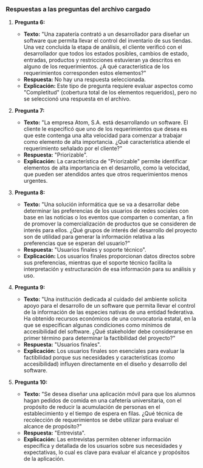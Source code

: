 ### Respuestas a las preguntas del archivo cargado

1. **Pregunta 6:**  
   - **Texto:** "Una zapatería contrató a un desarrollador para diseñar un software que permita llevar el control del inventario de sus tiendas. Una vez concluida la etapa de análisis, el cliente verificó con el desarrollador que todos los estados posibles, cambios de estado, entradas, productos y restricciones estuvieran ya descritos en alguno de los requerimientos. ¿A qué característica de los requerimientos corresponden estos elementos?"  
   - **Respuesta:** No hay una respuesta seleccionada.  
   - **Explicación:** Este tipo de pregunta requiere evaluar aspectos como "Completitud" (cobertura total de los elementos requeridos), pero no se seleccionó una respuesta en el archivo.

2. **Pregunta 7:**  
   - **Texto:** "La empresa Atom, S.A. está desarrollando un software. El cliente le especificó que uno de los requerimientos que desea es que este contenga una alta velocidad para comenzar a trabajar como elemento de alta importancia. ¿Qué característica atiende el requerimiento señalado por el cliente?"  
   - **Respuesta:** "Priorizable".  
   - **Explicación:** La característica de "Priorizable" permite identificar elementos de alta importancia en el desarrollo, como la velocidad, que pueden ser atendidos antes que otros requerimientos menos urgentes.

3. **Pregunta 8:**  
   - **Texto:** "Una solución informática que se va a desarrollar debe determinar las preferencias de los usuarios de redes sociales con base en las noticias o los eventos que comparten o comentan, a fin de promover la comercialización de productos que se consideren de interés para ellos. ¿Qué grupos de interés del desarrollo del proyecto son de utilidad para generar la información relativa a las preferencias que se esperan del usuario?"  
   - **Respuesta:** "Usuarios finales y soporte técnico".  
   - **Explicación:** Los usuarios finales proporcionan datos directos sobre sus preferencias, mientras que el soporte técnico facilita la interpretación y estructuración de esa información para su análisis y uso.

4. **Pregunta 9:**  
   - **Texto:** "Una institución dedicada al cuidado del ambiente solicita apoyo para el desarrollo de un software que permita llevar el control de la información de las especies nativas de una entidad federativa. Ha obtenido recursos económicos de una convocatoria estatal, en la que se especifican algunas condiciones como mínimos de accesibilidad del software. ¿Qué stakeholder debe considerarse en primer término para determinar la factibilidad del proyecto?"  
   - **Respuesta:** "Usuarios finales".  
   - **Explicación:** Los usuarios finales son esenciales para evaluar la factibilidad porque sus necesidades y características (como accesibilidad) influyen directamente en el diseño y desarrollo del software.

5. **Pregunta 10:**  
   - **Texto:** "Se desea diseñar una aplicación móvil para que los alumnos hagan pedidos de comida en una cafetería universitaria, con el propósito de reducir la acumulación de personas en el establecimiento y el tiempo de espera en filas. ¿Qué técnica de recolección de requerimientos se debe utilizar para evaluar el alcance de propósito?"  
   - **Respuesta:** "Entrevista".  
   - **Explicación:** Las entrevistas permiten obtener información específica y detallada de los usuarios sobre sus necesidades y expectativas, lo cual es clave para evaluar el alcance y propósitos de la aplicación.
